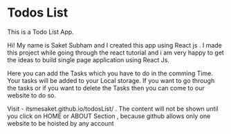 # Todos List
This is a Todo List App.

Hi! My name is Saket Subham and I created this app using React js . I made this project while going through the react tutorial 
and i am very happy to get the ideas to build single page application using React Js.

Here you can add the Tasks which you have to do in the comming Time. Your tasks will be added to your Local storage.
If you want to go through the tasks or if you want to delete the Tasks then you can come to our website to do so.

Visit - itsmesaket.github.io/todosList/ .
The content will not be shown until you click on HOME or ABOUT Section , because github allows only one website to be hoisted by any 
account
